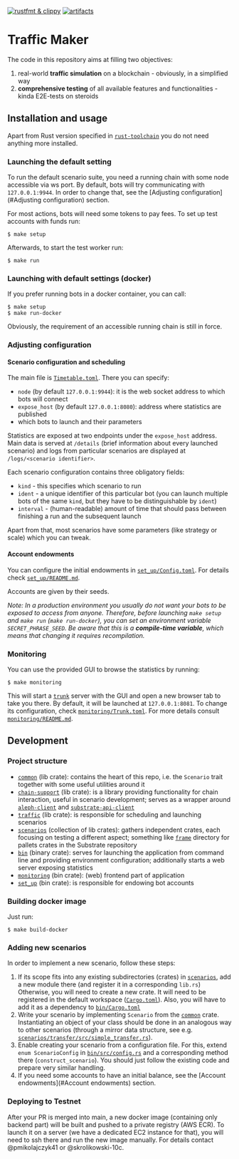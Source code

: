 [![rustfmt &amp; clippy](https://github.com/Cardinal-Cryptography/traffic-maker/actions/workflows/clippy-and-fmt.yml/badge.svg)](https://github.com/Cardinal-Cryptography/traffic-maker/actions/workflows/clippy-and-fmt.yml)
[![artifacts](https://github.com/Cardinal-Cryptography/traffic-maker/actions/workflows/build-and-push-docker.yml/badge.svg)](https://github.com/Cardinal-Cryptography/traffic-maker/actions/workflows/build-and-push-docker.yml)

# Traffic Maker

The code in this repository aims at filling two objectives:
  1. real-world **traffic simulation** on a blockchain - obviously, in a simplified way
  2. **comprehensive testing** of all available features and functionalities - kinda E2E-tests on steroids

## Installation and usage

Apart from Rust version specified in [`rust-toolchain`](rust-toolchain) you do not need anything more installed.

### Launching the default setting

To run the default scenario suite, you need a running chain with some node accessible via ws port.
By default, bots will try communicating with `127.0.0.1:9944`.
In order to change that, see the [Adjusting configuration](#Adjusting configuration) section.

For most actions, bots will need some tokens to pay fees.
To set up test accounts with funds run:

```shell
$ make setup
```

Afterwards, to start the test worker run:

```shell
$ make run
```

### Launching with default settings (docker)

If you prefer running bots in a docker container, you can call:

```shell
$ make setup
$ make run-docker
```

Obviously, the requirement of an accessible running chain is still in force.

### Adjusting configuration

#### Scenario configuration and scheduling

The main file is [`Timetable.toml`](Timetable.toml). There you can specify:

  - `node` (by default `127.0.0.1:9944`): it is the web socket address to which bots will connect
  - `expose_host` (by default `127.0.0.1:8080`): address where statistics are published
  - which bots to launch and their parameters

Statistics are exposed at two endpoints under the `expose_host` address.
Main data is served at `/details` (brief information about every launched scenario) and logs from particular scenarios are displayed at `/logs/<scenario identifier>`.

Each scenario configuration contains three obligatory fields:

  - `kind` - this specifies which scenario to run
  - `ident` - a unique identifier of this particular bot (you can launch multiple bots of the same `kind`, but they have to be distinguishable by `ident`)
  - `interval` - (human-readable) amount of time that should pass between finishing a run and the subsequent launch

Apart from that, most scenarios have some parameters (like strategy or scale) which you can tweak.

#### Account endowments

You can configure the initial endowments in [`set_up/Config.toml`](/set_up/Config.toml).
For details check [`set_up/README.md`](/set_up/README.md).

Accounts are given by their seeds.

_Note: In a production environment you usually do not want your bots to be exposed to access from anyone.
Therefore, before launching `make setup` and `make run` (`make run-docker`), you can set an environment variable `SECRET_PHRASE_SEED`.
Be aware that this is a **compile-time variable**, which means that changing it requires recompilation._

### Monitoring

You can use the provided GUI to browse the statistics by running:

```shell
$ make monitoring
```

This will start a [`trunk`](https://trunkrs.dev/) server with the GUI and open a new browser tab to take you there.
By default, it will be launched at `127.0.0.1:8081`.
To change its configuration, check [`monitoring/Trunk.toml`](monitoring/Trunk.toml).
For more details consult [`monitoring/README.md`](monitoring/README.md).

## Development

### Project structure

  - [`common`](common) (lib crate): contains the heart of this repo, i.e. the `Scenario` trait together with some useful utilities around it
  - [`chain-support`](chain-support) (lib crate): is a library providing functionality for chain interaction, useful in scenario development;
serves as a wrapper around [`aleph-client`](https://github.com/Cardinal-Cryptography/aleph-node/tree/main/aleph-client) and [`substrate-api-client`](https://github.com/scs/substrate-api-client)
  - [`traffic`](traffic) (lib crate): is responsible for scheduling and launching scenarios
  - [`scenarios`](scenarios) (collection of lib crates): gathers independent crates, each focusing on testing a different aspect; 
something like [`frame`](https://github.com/paritytech/substrate/tree/master/frame) directory for pallets crates in the Substrate repository
  - [`bin`](bin) (binary crate): serves for launching the application from command line and providing environment configuration;
additionally starts a web server exposing statistics
  - [`monitoring`](monitoring) (bin crate): (web) frontend part of application
  - [`set_up`](set_up) (bin crate): is responsible for endowing bot accounts
 
### Building docker image

Just run:
```shell
$ make build-docker
```

### Adding new scenarios

In order to implement a new scenario, follow these steps:

  1. If its scope fits into any existing subdirectories (crates) in [`scenarios`](scenarios), add a new module there (and register it in a corresponding `lib.rs`)
Otherwise, you will need to create a new crate.
It will need to be registered in the default workspace ([`Cargo.toml`](Cargo.toml)).
Also, you will have to add it as a dependency to [`bin/Cargo.toml`](bin/Cargo.toml)
  2. Write your scenario by implementing `Scenario` from the [`common`](common) crate.
Instantiating an object of your class should be done in an analogous way to other scenarios (through a mirror data structure, see e.g. [`scenarios/transfer/src/simple_transfer.rs`](scenarios/transfer/src/simple_transfer.rs)).
  3. Enable creating your scenario from a configuration file.
For this, extend `enum ScenarioConfig` in [`bin/src/config.rs`](bin/src/config.rs) and a corresponding method there (`construct_scenario`).
You should just follow the existing code and prepare very similar handling.
  4. If you need some accounts to have an initial balance, see the [Account endowments](#Account endowments) section.

### Deploying to Testnet

After your PR is merged into main, a new docker image (containing only backend part) will be built and pushed to a private registry (AWS ECR).
To launch it on a server (we have a dedicated EC2 instance for that), you will need to ssh there and run the new image manually.
For details contact @pmikolajczyk41 or @skrolikowski-10c.
